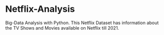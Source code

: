 # Netflix-Analysis
Big-Data Analysis with Python. This Netflix Dataset has information about the TV Shows and Movies available on Netflix till 2021.
